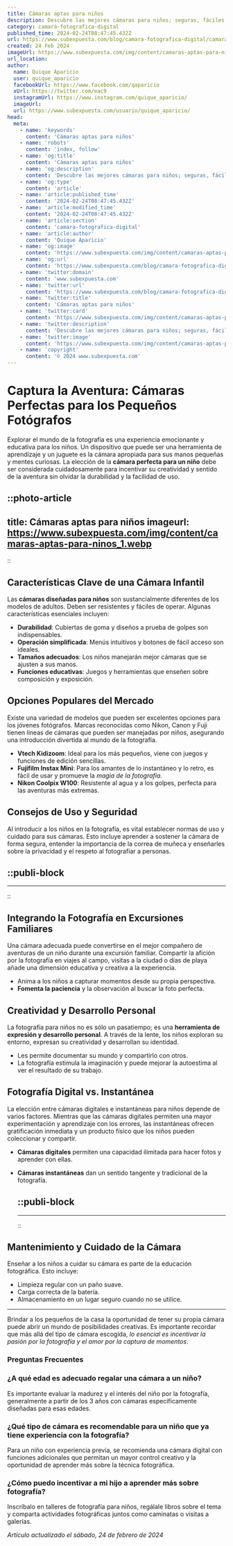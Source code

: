 ```yaml
---
title: Cámaras aptas para niños
description: Descubre las mejores cámaras para niños; seguras, fáciles de usar y perfectas para iniciar su pasión por la fotografía. ¡Diversión garantizada!
category: camara-fotografica-digital
published_time: 2024-02-24T08:47:45.432Z
url: https://www.subexpuesta.com/blog/camara-fotografica-digital/camaras-aptas-para-ninos
created: 24 Feb 2024
imageUrl: https://www.subexpuesta.com/img/content/camaras-aptas-para-ninos_1.webp
url_location:
author:
  name: Quique Aparicio
  user: quique_aparicio
  facebookUrl: https://www.facebook.com/qaparicio
  xUrl: https://twitter.com/eac9
  instagramUrl: https://www.instagram.com/quique_aparicio/
  imageUrl: 
  url: https://www.subexpuesta.com/usuario/quique_aparicio/
head:
  meta:
    - name: 'keywords'
      content: 'Cámaras aptas para niños'
    - name: 'robots'
      content: 'index, follow'
    - name: 'og:title'
      content: 'Cámaras aptas para niños'
    - name: 'og:description'
      content: 'Descubre las mejores cámaras para niños; seguras, fáciles de usar y perfectas para iniciar su pasión por la fotografía. ¡Diversión garantizada!'
    - name: 'og:type'
      content: 'article'
    - name: 'article:published_time'
      content: '2024-02-24T08:47:45.432Z'
    - name: 'article:modified_time'
      content: '2024-02-24T08:47:45.432Z'
    - name: 'article:section'
      content: 'camara-fotografica-digital'
    - name: 'article:author'
      content: 'Quique Aparicio'
    - name: 'og:image'
      content: 'https://www.subexpuesta.com/img/content/camaras-aptas-para-ninos_1.webp'
    - name: 'og:url'
      content: 'https://www.subexpuesta.com/blog/camara-fotografica-digital/camaras-aptas-para-ninos'
    - name: 'twitter:domain'
      content: 'www.subexpuesta.com'
    - name: 'twitter:url'
      content: 'https://www.subexpuesta.com/blog/camara-fotografica-digital/camaras-aptas-para-ninos'
    - name: 'twitter:title'
      content: 'Cámaras aptas para niños'
    - name: 'twitter:card'
      content: 'https://www.subexpuesta.com/img/content/camaras-aptas-para-ninos_1.webp'
    - name: 'twitter:description'
      content: 'Descubre las mejores cámaras para niños; seguras, fáciles de usar y perfectas para iniciar su pasión por la fotografía. ¡Diversión garantizada!'
    - name: 'twitter:image'
      content: 'https://www.subexpuesta.com/img/content/camaras-aptas-para-ninos_1.webp'
    - name: 'copyright'
      content: '© 2024 www.subexpuesta.com'
---
```

# Captura la Aventura: Cámaras Perfectas para los Pequeños Fotógrafos

Explorar el mundo de la fotografía es una experiencia emocionante y educativa para los niños. Un dispositivo que puede ser una herramienta de aprendizaje y un juguete es la cámara apropiada para sus manos pequeñas y mentes curiosas. La elección de la **cámara perfecta para un niño** debe ser considerada cuidadosamente para incentivar su creatividad y sentido de la aventura sin olvidar la durabilidad y la facilidad de uso.


::photo-article
---
title: Cámaras aptas para niños
imageurl: https://www.subexpuesta.com/img/content/camaras-aptas-para-ninos_1.webp
---
::


## Características Clave de una Cámara Infantil

Las **cámaras diseñadas para niños** son sustancialmente diferentes de los modelos de adultos. Deben ser resistentes y fáciles de operar. Algunas características esenciales incluyen:

- **Durabilidad**: Cubiertas de goma y diseños a prueba de golpes son indispensables.
- **Operación simplificada**: Menús intuitivos y botones de fácil acceso son ideales.
- **Tamaños adecuados**: Los niños manejarán mejor cámaras que se ajusten a sus manos.
- **Funciones educativas**: Juegos y herramientas que enseñen sobre composición y exposición.

## Opciones Populares del Mercado

Existe una variedad de modelos que pueden ser excelentes opciones para los jóvenes fotógrafos. Marcas reconocidas como Nikon, Canon y Fuji tienen líneas de cámaras que pueden ser manejadas por niños, asegurando una introducción divertida al mundo de la fotografía.

- **Vtech Kidizoom**: Ideal para los más pequeños, viene con juegos y funciones de edición sencillas.
- **Fujifilm Instax Mini**: Para los amantes de lo instantáneo y lo retro, es fácil de usar y promueve la *magia de la fotografía*.
- **Nikon Coolpix W100**: Resistente al agua y a los golpes, perfecta para las aventuras más extremas.

## Consejos de Uso y Seguridad

Al introducir a los niños en la fotografía, es vital establecer normas de uso y cuidado para sus cámaras. Esto incluye aprender a sostener la cámara de forma segura, entender la importancia de la correa de muñeca y enseñarles sobre la privacidad y el respeto al fotografiar a personas.


  ::publi-block
  ---
  ---
  ::
  
  
## Integrando la Fotografía en Excursiones Familiares

Una cámara adecuada puede convertirse en el mejor compañero de aventuras de un niño durante una excursión familiar. Compartir la afición por la fotografía en viajes al campo, visitas a la ciudad o días de playa añade una dimensión educativa y creativa a la experiencia.

- Anima a los niños a capturar momentos desde su propia perspectiva.
- **Fomenta la paciencia** y la observación al buscar la foto perfecta.

## Creatividad y Desarrollo Personal

La fotografía para niños no es sólo un pasatiempo; es una **herramienta de expresión y desarrollo personal**. A través de la lente, los niños exploran su entorno, expresan su creatividad y desarrollan su identidad.

- Les permite documentar su mundo y compartirlo con otros.
- La fotografía estimula la imaginación y puede mejorar la autoestima al ver el resultado de su trabajo.

## Fotografía Digital vs. Instantánea

La elección entre cámaras digitales e instantáneas para niños depende de varios factores. Mientras que las cámaras digitales permiten una mayor experimentación y aprendizaje con los errores, las instantáneas ofrecen gratificación inmediata y un producto físico que los niños pueden coleccionar y compartir.

- **Cámaras digitales** permiten una capacidad ilimitada para hacer fotos y aprender con ellas.
- **Cámaras instantáneas** dan un sentido tangente y tradicional de la fotografía.


  ::publi-block
  ---
  ---
  ::
  
  
## Mantenimiento y Cuidado de la Cámara

Enseñar a los niños a cuidar su cámara es parte de la educación fotográfica. Esto incluye:

- Limpieza regular con un paño suave.
- Carga correcta de la batería.
- Almacenamiento en un lugar seguro cuando no se utilice.

---
Brindar a los pequeños de la casa la oportunidad de tener su propia cámara puede abrir un mundo de posibilidades creativas. Es importante recordar que más allá del tipo de cámara escogida, *lo esencial es incentivar la pasión por la fotografía y el amor por la captura de momentos*.

### Preguntas Frecuentes

### ¿A qué edad es adecuado regalar una cámara a un niño?

Es importante evaluar la madurez y el interés del niño por la fotografía, generalmente a partir de los 3 años con cámaras específicamente diseñadas para esas edades.

### ¿Qué tipo de cámara es recomendable para un niño que ya tiene experiencia con la fotografía?

Para un niño con experiencia previa, se recomienda una cámara digital con funciones adicionales que permitan un mayor control creativo y la oportunidad de aprender más sobre la técnica fotográfica.

### ¿Cómo puedo incentivar a mi hijo a aprender más sobre fotografía?

Inscríbalo en talleres de fotografía para niños, regálale libros sobre el tema y comparta actividades fotográficas juntos como caminatas o visitas a galerías.

_Artículo actualizado el sábado, 24 de febrero de 2024_